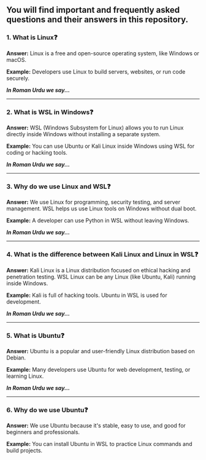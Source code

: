 ## You will find important and frequently asked questions and their answers in this repository.


### 1. What is Linux❓

**Answer:**
Linux is a free and open-source operating system, like Windows or macOS.

**Example:**
Developers use Linux to build servers, websites, or run code securely.

***In Roman Urdu we say...***

---

### 2. What is WSL in Windows❓

**Answer:**
WSL (Windows Subsystem for Linux) allows you to run Linux directly inside Windows without installing a separate system.

**Example:**
You can use Ubuntu or Kali Linux inside Windows using WSL for coding or hacking tools.

***In Roman Urdu we say...***


---

### 3. Why do we use Linux and WSL❓

**Answer:**
We use Linux for programming, security testing, and server management.
WSL helps us use Linux tools on Windows without dual boot.

**Example:**
A developer can use Python in WSL without leaving Windows.

***In Roman Urdu we say...***

---

### 4. What is the difference between Kali Linux and Linux in WSL❓

**Answer:**
Kali Linux is a Linux distribution focused on ethical hacking and penetration testing.
WSL Linux can be any Linux (like Ubuntu, Kali) running inside Windows.

**Example:**
Kali is full of hacking tools. Ubuntu in WSL is used for development.

***In Roman Urdu we say...***

---

### 5. What is Ubuntu❓

**Answer:**
Ubuntu is a popular and user-friendly Linux distribution based on Debian.

**Example:**
Many developers use Ubuntu for web development, testing, or learning Linux.

***In Roman Urdu we say...***

---

### 6. Why do we use Ubuntu❓

**Answer:**
We use Ubuntu because it's stable, easy to use, and good for beginners and professionals.

**Example:**
You can install Ubuntu in WSL to practice Linux commands and build projects.
<!--
---

## 🔚 Summary Table (Quick View):

| Question                       | Simple Answer                              | Example                |
| ------------------------------ | ------------------------------------------ | ---------------------- |
| What is Linux?                 | An open-source OS                          | Used to run servers    |
| What is WSL?                   | Linux in Windows                           | Run Ubuntu in Windows  |
| Why use Linux/WSL?             | Dev, hacking, servers                      | Use Python in WSL      |
| Difference: Kali vs WSL Linux? | Kali = hacking; WSL = any Linux in Windows | Kali has hacking tools |
| What is Ubuntu?                | A Linux OS                                 | Used for coding        |
| Why use Ubuntu?                | Easy, stable                               | Good for practice      |

---
--!>
